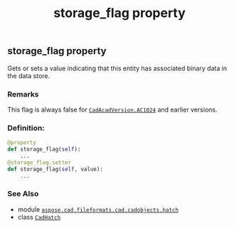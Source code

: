 ﻿---
title: storage_flag property
second_title: Aspose.CAD for Python via .NET API References
description: 
type: docs
weight: 760
url: /python-net/aspose.cad.fileformats.cad.cadobjects.hatch/cadhatch/storage_flag/
is_root: false
---

## storage_flag property


Gets or sets a value indicating that this entity has associated binary data in the data store.

### Remarks 


This flag is always false for [`CadAcadVersion.AC1024`](/cad/python-net/aspose.cad.fileformats.cad.cadconsts/cadacadversion#AC1024) and earlier versions.
### Definition:
```python
@property
def storage_flag(self):
    ...
@storage_flag.setter
def storage_flag(self, value):
    ...
```

### See Also
* module [`aspose.cad.fileformats.cad.cadobjects.hatch`](../../)
* class [`CadHatch`](/cad/python-net/aspose.cad.fileformats.cad.cadobjects.hatch/cadhatch)
